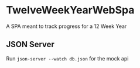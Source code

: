 # TwelveWeekYearWebSpa

A SPA meant to track progress for a 12 Week Year

## JSON Server

Run `json-server --watch db.json` for the mock api
